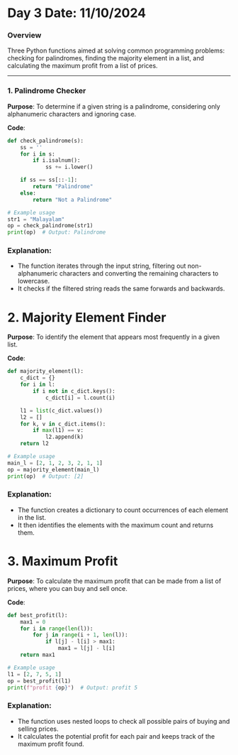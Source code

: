 

# Day 3 Date: 11/10/2024

### Overview
Three Python functions aimed at solving common programming problems: checking for palindromes, finding the majority element in a list, and calculating the maximum profit from a list of prices.

---

### 1. Palindrome Checker



**Purpose**: To determine if a given string is a palindrome, considering only alphanumeric characters and ignoring case.

**Code**:
```python
def check_palindrome(s):
    ss = ''
    for i in s:
        if i.isalnum():
            ss += i.lower()

    if ss == ss[::-1]:
        return "Palindrome"
    else:
        return "Not a Palindrome"

# Example usage
str1 = "Malayalam"
op = check_palindrome(str1)
print(op)  # Output: Palindrome
```
### Explanation:
- The function iterates through the input string, filtering out non-alphanumeric characters and converting the remaining characters to lowercase.
- It checks if the filtered string reads the same forwards and backwards.

# 2. Majority Element Finder


**Purpose**: To identify the element that appears most frequently in a given list.

**Code**:

```python
def majority_element(l):
    c_dict = {}
    for i in l:
        if i not in c_dict.keys():
            c_dict[i] = l.count(i)

    l1 = list(c_dict.values())
    l2 = []
    for k, v in c_dict.items():
        if max(l1) == v:
            l2.append(k)
    return l2

# Example usage
main_l = [2, 1, 2, 3, 2, 1, 1]
op = majority_element(main_l)
print(op)  # Output: [2]
```
### Explanation:
- The function creates a dictionary to count occurrences of each element in the list.
- It then identifies the elements with the maximum count and returns them.

# 3. Maximum Profit 


**Purpose**: To calculate the maximum profit that can be made from a list of prices, where you can buy and sell once.

**Code**:
```python
def best_profit(l):
    max1 = 0
    for i in range(len(l)):
        for j in range(i + 1, len(l)):
            if l[j] - l[i] > max1:
                max1 = l[j] - l[i]
    return max1

# Example usage
l1 = [2, 7, 5, 1]
op = best_profit(l1)
print(f"profit {op}")  # Output: profit 5
```


### Explanation:
- The function uses nested loops to check all possible pairs of buying and selling prices.
- It calculates the potential profit for each pair and keeps track of the maximum profit found.